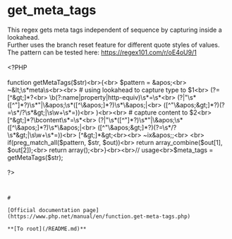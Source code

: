 # get_meta_tags



This regex gets meta tags independent of sequence by capturing inside a lookahead.<br>Further uses the branch reset feature for different quote styles of values.<br>The pattern can be tested here: https://regex101.com/r/oE4oU9/1<br><br>&lt;?PHP<br><br>function getMetaTags($str)<br>{<br>  $pattern = &apos;<br>  ~&lt;\s*meta\s<br><br>  # using lookahead to capture type to $1<br>    (?=[^&gt;]*?<br>    \b(?:name|property|http-equiv)\s*=\s*<br>    (?|"\s*([^"]*?)\s*"|\&apos;\s*([^\&apos;]*?)\s*\&apos;|<br>    ([^"\&apos;&gt;]*?)(?=\s*/?\s*&gt;|\s\w+\s*=))<br>  )<br><br>  # capture content to $2<br>  [^&gt;]*?\bcontent\s*=\s*<br>    (?|"\s*([^"]*?)\s*"|\&apos;\s*([^\&apos;]*?)\s*\&apos;|<br>    ([^"\&apos;&gt;]*?)(?=\s*/?\s*&gt;|\s\w+\s*=))<br>  [^&gt;]*&gt;<br><br>  ~ix&apos;;<br>  <br>  if(preg_match_all($pattern, $str, $out))<br>    return array_combine($out[1], $out[2]);<br>  return array();<br>}<br><br>// usage<br>$meta_tags = getMetaTags($str);<br><br>?>
```
  

#

[Official documentation page](https://www.php.net/manual/en/function.get-meta-tags.php)

**[To root](/README.md)**